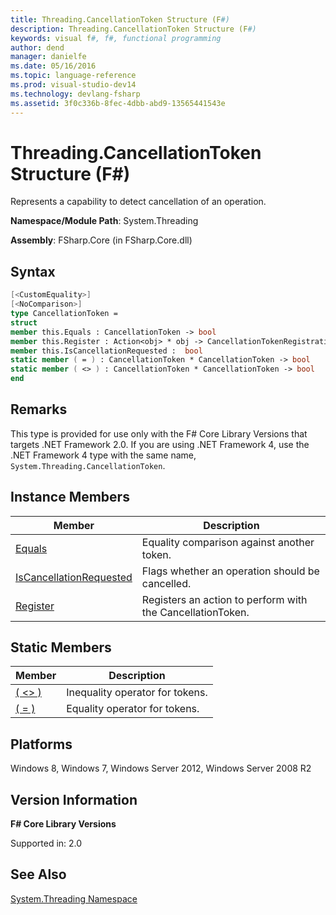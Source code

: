 ```yaml
---
title: Threading.CancellationToken Structure (F#)
description: Threading.CancellationToken Structure (F#)
keywords: visual f#, f#, functional programming
author: dend
manager: danielfe
ms.date: 05/16/2016
ms.topic: language-reference
ms.prod: visual-studio-dev14
ms.technology: devlang-fsharp
ms.assetid: 3f0c336b-8fec-4dbb-abd9-13565441543e 
---
```


# Threading.CancellationToken Structure (F#)

Represents a capability to detect cancellation of an operation.

**Namespace/Module Path**: System.Threading

**Assembly**: FSharp.Core (in FSharp.Core.dll)


## Syntax

```fsharp
[<CustomEquality>]
[<NoComparison>]
type CancellationToken =
struct
member this.Equals : CancellationToken -> bool
member this.Register : Action<obj> * obj -> CancellationTokenRegistration
member this.IsCancellationRequested :  bool
static member ( = ) : CancellationToken * CancellationToken -> bool
static member ( <> ) : CancellationToken * CancellationToken -> bool
end
```

## Remarks
This type is provided for use only with the F# Core Library Versions that targets .NET Framework 2.0. If you are using .NET Framework 4, use the .NET Framework 4 type with the same name, `System.Threading.CancellationToken`.


## Instance Members


|Member|Description|
|------|-----------|
|[Equals](https://msdn.microsoft.com/library/cc57e149-d5db-488b-8eaa-ce6ebebba010)|Equality comparison against another token.|
|[IsCancellationRequested](https://msdn.microsoft.com/library/d7bca0a8-3410-416c-9165-3791d9ce743b)|Flags whether an operation should be cancelled.|
|[Register](https://msdn.microsoft.com/library/e2e0e6b6-2656-4cb7-9ad0-0a10cd874d6e)|Registers an action to perform with the CancellationToken.|

## Static Members


|Member|Description|
|------|-----------|
|[( &lt;&gt; )](https://msdn.microsoft.com/library/56682c19-8f21-459f-9839-2d13d34dfec2)|Inequality operator for tokens.|
|[( = )](https://msdn.microsoft.com/library/224f2bb1-9365-45c1-b50b-c8957f33fa7a)|Equality operator for tokens.|

## Platforms
Windows 8, Windows 7, Windows Server 2012, Windows Server 2008 R2


## Version Information
**F# Core Library Versions**

Supported in: 2.0

## See Also
[System.Threading Namespace](System.Threading-Namespace-%5BFSharp%5D.md)